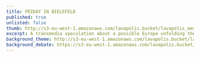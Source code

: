 ```yaml
---
title: FRIDAY IN BIELEFELD
published: true
unlisted: false
thumb: http://s3-eu-west-1.amazonaws.com/lavapolis.bucket/lavapolis_media/thumb-theme-fridayinvenice.jpg
excerpt: A transmedia speculation about a possible Europe unfolding the story of the Lavapolis resident named Friday who explores the continent from the pre-election Strasbourg to the Venice of the Architectural Biennale.
background_theme: http://s3-eu-west-1.amazonaws.com/lavapolis.bucket/lavapolis_media/bg_fridayinvenice_theme.svg
background_debate: https://s3-eu-west-1.amazonaws.com/lavapolis.bucket/lavapolis_media/bg_fridayinvenice_debate.svg
---
```




